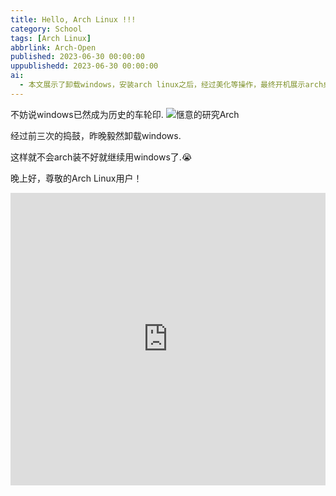 ```yaml
---
title: Hello, Arch Linux !!!
category: School
tags: [Arch Linux]
abbrlink: Arch-Open
published: 2023-06-30 00:00:00
uppublishedd: 2023-06-30 00:00:00
ai: 
  - 本文展示了卸载windows，安装arch linux之后，经过美化等操作，最终开机展示arch桌面的过程。
---
```


不妨说windows已然成为历史的车轮印.
![惬意的研究Arch](https://images.kimbleex.top/BlogIMG/Arch_Open/pic.avif)

经过前三次的捣鼓，昨晚毅然卸载windows.

这样就不会arch装不好就继续用windows了.😭

晚上好，尊敬的Arch Linux用户！

<iframe width="100%" height="468" src="https://images.kimbleex.top/BlogIMG/Arch_Open/start.mp4" title="YouTube video player" frameborder="0" allowfullscreen></iframe>
